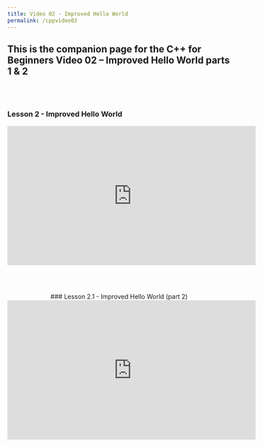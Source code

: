 ```yaml
---
title: Video 02 - Improved Hello World
permalink: /cppvideo02
---
```


## This is the companion page for the C++ for Beginners Video 02 –  Improved Hello World parts 1 & 2
<br/>
<br/>

### Lesson 2 - Improved Hello World
<p align="center">
<iframe width="560" height="315" src="https://www.youtube-nocookie.com/embed/vGfnWS1sd0s" frameborder="0" allow="accelerometer; autoplay; encrypted-media; gyroscope; picture-in-picture" allowfullscreen></iframe>
</p>
<br/><br/>


<p align="center">
### Lesson 2.1 - Improved Hello World (part 2)
<iframe width="560" height="315" src="https://www.youtube-nocookie.com/embed/auRpqlvHmDo" frameborder="0" allow="accelerometer; autoplay; encrypted-media; gyroscope; picture-in-picture" allowfullscreen></iframe>
</p>
<br/><br/>
